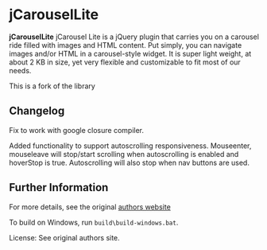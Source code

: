 jCarouselLite
=============

**jCarouselLite** jCarousel Lite is a jQuery plugin that carries you on a carousel ride filled with images and HTML content. Put simply, you can navigate images and/or HTML in a carousel-style widget. It is super light weight, at about 2 KB in size, yet very flexible and customizable to fit most of our needs. 

This is a fork of the library 


Changelog
---------
Fix to work with google closure compiler.

Added functionality to support autoscrolling responsiveness.  Mouseenter, mouseleave will stop/start scrolling when autoscrolling is enabled and hoverStop is true. Autoscrolling will also stop when nav buttons are used.


Further Information
--------------------

For more details, see the original [authors website](http://www.gmarwaha.com/jquery/jcarousellite/)

To build on Windows, run `build\build-windows.bat`.

License: See original authors site.